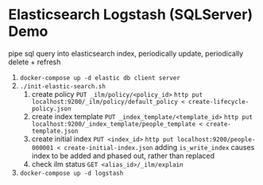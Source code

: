 # Elasticsearch Logstash (SQLServer) Demo

pipe sql query into elasticsearch index, periodically update, periodically delete + refresh

1. `docker-compose up -d elastic db client server`
2. `./init-elastic-search.sh`
   1. create policy `PUT _ilm/policy/<policy_id>`
      `http put localhost:9200/_ilm/policy/default_policy < create-lifecycle-policy.json`
   2. create index template `PUT _index_template/<template_id>`
      `http put localhost:9200/_index_template/people_template < create-template.json`
   3. create initial index `PUT <index_id>`
      `http put localhost:9200/people-000001 < create-initial-index.json`
      adding `is_write_index` causes index to be added and phased out, rather than replaced
   4. check ilm status `GET <alias_id>/_ilm/explain`
3. `docker-compose up -d logstash`
